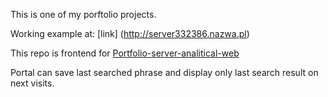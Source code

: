 This is one of my porftolio projects.

Working example at:
[link] (http://server332386.nazwa.pl)

This repo is frontend for [Portfolio-server-analitical-web](https://github.com/TomeksGitRepo/Portfolio-server-analitical-web)

Portal can save last searched phrase and display only last search result on next visits.